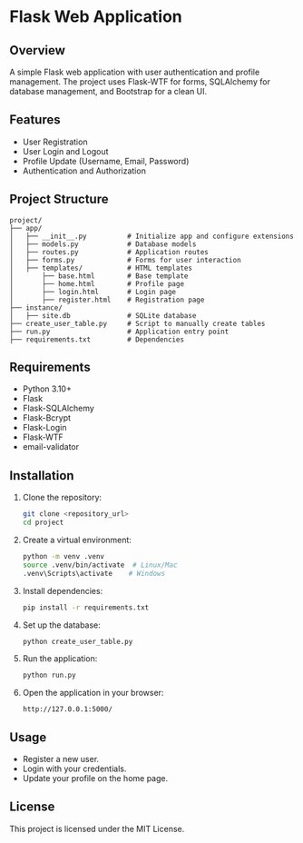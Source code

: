 # Flask Web Application

## Overview
A simple Flask web application with user authentication and profile management. The project uses Flask-WTF for forms, SQLAlchemy for database management, and Bootstrap for a clean UI.

## Features
- User Registration
- User Login and Logout
- Profile Update (Username, Email, Password)
- Authentication and Authorization

## Project Structure
```
project/
├── app/
│   ├── __init__.py          # Initialize app and configure extensions
│   ├── models.py            # Database models
│   ├── routes.py            # Application routes
│   ├── forms.py             # Forms for user interaction
│   ├── templates/           # HTML templates
│       ├── base.html        # Base template
│       ├── home.html        # Profile page
│       ├── login.html       # Login page
│       ├── register.html    # Registration page
├── instance/
│   ├── site.db              # SQLite database
├── create_user_table.py     # Script to manually create tables
├── run.py                   # Application entry point
├── requirements.txt         # Dependencies
```

## Requirements
- Python 3.10+
- Flask
- Flask-SQLAlchemy
- Flask-Bcrypt
- Flask-Login
- Flask-WTF
- email-validator

## Installation
1. Clone the repository:
   ```bash
   git clone <repository_url>
   cd project
   ```

2. Create a virtual environment:
   ```bash
   python -m venv .venv
   source .venv/bin/activate  # Linux/Mac
   .venv\Scripts\activate    # Windows
   ```

3. Install dependencies:
   ```bash
   pip install -r requirements.txt
   ```

4. Set up the database:
   ```bash
   python create_user_table.py
   ```

5. Run the application:
   ```bash
   python run.py
   ```

6. Open the application in your browser:
   ```
   http://127.0.0.1:5000/
   ```

## Usage
- Register a new user.
- Login with your credentials.
- Update your profile on the home page.

## License
This project is licensed under the MIT License.

